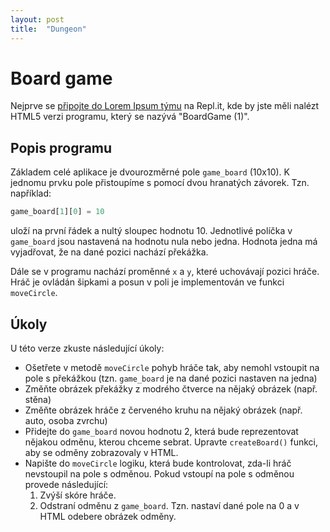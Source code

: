 ```yaml
---
layout: post
title:  "Dungeon"
---
```

# Board game

Nejprve se [připojte do Lorem Ipsum týmu](https://replit.com/teams/join/xvtsjzaadrqmanaknpncvlanyelasxgw-lorem-ipsum-team) na Repl.it, kde by jste měli nalézt HTML5 verzi programu, který se nazývá "BoardGame (1)". 

## Popis programu
Základem celé aplikace je dvourozměrné pole `game_board` (10x10). K jednomu prvku pole přistoupíme s pomocí dvou hranatých závorek. Tzn. například:
```JavaScript
game_board[1][0] = 10
```
uloží na první řádek a nultý sloupec hodnotu 10. Jednotlivé políčka v `game_board` jsou nastavená na hodnotu nula nebo jedna. Hodnota jedna má vyjadřovat, že na dané pozici nachází překážka.

Dále se v programu nachází proměnné `x` a `y`, které uchovávají pozici hráče. Hráč je ovládán šipkami a posun v poli je implementován ve funkci `moveCircle`. 

## Úkoly

U této verze zkuste následující úkoly:
- Ošetřete v metodě `moveCircle` pohyb hráče tak, aby nemohl vstoupit na pole s překážkou (tzn. `game_board` je na dané pozici nastaven na jedna)
- Změňte obrázek překážky z modrého čtverce na nějaký obrázek (např. stěna)
- Změňte obrázek hráče z červeného kruhu na nějaký obrázek (např. auto, osoba zvrchu)
- Přidejte do `game_board` novou hodnotu 2, která bude reprezentovat nějakou odměnu, kterou chceme sebrat. Upravte `createBoard()` funkci, aby se odměny zobrazovaly v HTML.
- Napište do `moveCircle` logiku, která bude kontrolovat, zda-li hráč nevstoupil na pole s odměnou. Pokud vstoupí na pole s odměnou provede následující:
  1. Zvýší skóre hráče.
  2. Odstraní odměnu z `game_board`. Tzn. nastaví dané pole na 0 a v HTML odebere obrázek odměny.

